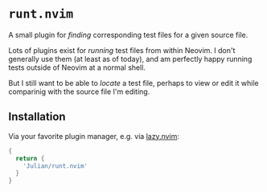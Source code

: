 # `runt.nvim`

A small plugin for *finding* corresponding test files for a given source file.

Lots of plugins exist for *running* test files from within Neovim.
I don't generally use them (at least as of today), and am perfectly happy running tests outside of Neovim at a normal shell.

But I still want to be able to *locate* a test file, perhaps to view or edit it while comparinig with the source file I'm editing.

## Installation

Via your favorite plugin manager, e.g. via [lazy.nvim](https://github.com/folke/lazy.nvim/):

```lua
{
  return {
    'Julian/runt.nvim'
  }
}
```
